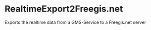 RealtimeExport2Freegis.net
==========================

Exports the realtime data from a GMS-Service to a Freegis.net server
